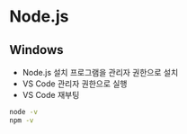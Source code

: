 # Node.js

## Windows

- Node.js 설치 프로그램을 관리자 권한으로 설치
- VS Code 관리자 권한으로 실행
- VS Code 재부팅

```bash
node -v
npm -v
```

